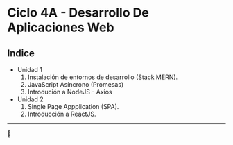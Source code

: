 # Ciclo 4A - Desarrollo De Aplicaciones Web

## Indice

- Unidad 1
  1. Instalación de entornos de desarrollo (Stack MERN).
  2. JavaScript Asíncrono (Promesas)
  3. Introdución a NodeJS - Axios
- Unidad 2
  1. Single Page Appplication (SPA).
  2. Introducción a ReactJS.

---

🖖
